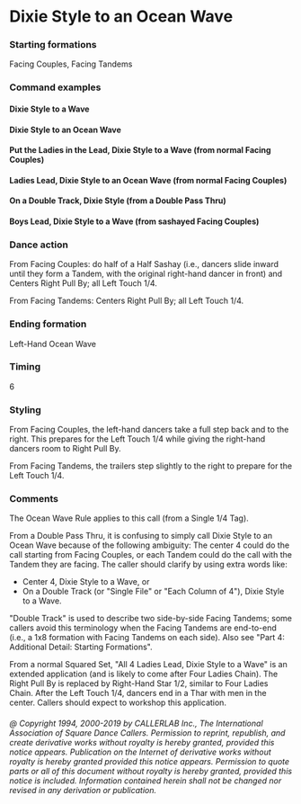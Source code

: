 
# Dixie Style to an Ocean Wave

### Starting formations

Facing Couples, Facing Tandems

### Command examples

#### Dixie Style to a Wave
#### Dixie Style to an Ocean Wave
#### Put the Ladies in the Lead, Dixie Style to a Wave (from normal Facing Couples)
#### Ladies Lead, Dixie Style to an Ocean Wave (from normal Facing Couples)
#### On a Double Track, Dixie Style (from a Double Pass Thru)
#### Boys Lead, Dixie Style to a Wave (from sashayed Facing Couples)

### Dance action

From Facing Couples: do half of a Half Sashay (i.e., dancers slide inward until 
they form a Tandem, with the original right-hand dancer in front)
and Centers Right Pull By; all Left Touch 1/4.

From Facing Tandems: Centers Right Pull By; all Left Touch 1/4.

### Ending formation

Left-Hand Ocean Wave

### Timing

6

### Styling

From Facing Couples, the left-hand dancers take a full step back and to the right. This prepares for the Left Touch 1/4 while giving the right-hand dancers room to Right Pull By.

From Facing Tandems, the trailers step slightly to the right to prepare for the Left Touch 1/4.

### Comments

The Ocean Wave Rule applies to this call (from a Single 1/4 Tag).

From a Double Pass Thru, it is confusing to simply call Dixie Style to an Ocean Wave because of the following ambiguity: The center 4 could do the call starting from Facing Couples, or each Tandem could do the call with the Tandem they are facing. The caller should clarify by using extra words like:
- Center 4, Dixie Style to a Wave, or
- On a Double Track (or "Single File" or "Each Column of 4"), Dixie Style to a Wave.

"Double Track" is used to describe two side-by-side Facing Tandems; some callers avoid this terminology when the Facing Tandems are end-to-end (i.e., a 1x8 formation with Facing Tandems on each side). Also see "Part 4: Additional Detail: Starting Formations".

From a normal Squared Set, "All 4 Ladies Lead, Dixie Style to a Wave" is an extended application (and is likely to come after Four Ladies Chain). The Right Pull By is replaced by Right-Hand Star 1/2, similar to Four Ladies Chain. After the Left Touch 1/4, dancers end in a Thar with men in the center. Callers should expect to workshop this application.

###### @ Copyright 1994, 2000-2019 by CALLERLAB Inc., The International Association of Square Dance Callers. Permission to reprint, republish, and create derivative works without royalty is hereby granted, provided this notice appears. Publication on the Internet of derivative works without royalty is hereby granted provided this notice appears. Permission to quote parts or all of this document without royalty is hereby granted, provided this notice is included. Information contained herein shall not be changed nor revised in any derivation or publication.
